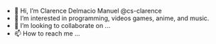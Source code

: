 - 👋 Hi, I’m Clarence Delmacio Manuel @cs-clarence
- 👀 I’m interested in programming, videos games, anime, and music.
- 💞️ I’m looking to collaborate on ...
- 📫 How to reach me ...

<!---
cs-clarence/cs-clarence is a ✨ special ✨ repository because its `README.md` (this file) appears on your GitHub profile.
You can click the Preview link to take a look at your changes.
--->
